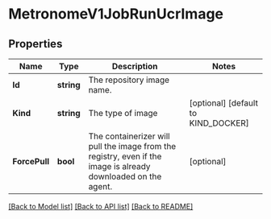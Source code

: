 # MetronomeV1JobRunUcrImage

## Properties
Name | Type | Description | Notes
------------ | ------------- | ------------- | -------------
**Id** | **string** | The repository image name. | 
**Kind** | **string** | The type of image | [optional] [default to KIND_DOCKER]
**ForcePull** | **bool** | The containerizer will pull the image from the registry, even if the image is already downloaded on the agent. | [optional] 

[[Back to Model list]](../README.md#documentation-for-models) [[Back to API list]](../README.md#documentation-for-api-endpoints) [[Back to README]](../README.md)


